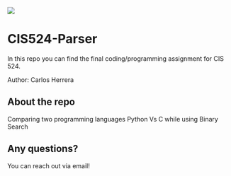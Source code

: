 ![](https://www.csuohio.edu/sites/default/files/Full%20Vertical_CSU%20Green_Fresh%20Green_CMYK_Update.jpg)
# CIS524-Parser
In this repo you can find the final coding/programming assignment for CIS 524.

Author:
Carlos Herrera
## About the repo
Comparing two programming languages Python Vs C while using Binary Search

## Any questions?
You can reach out via email!